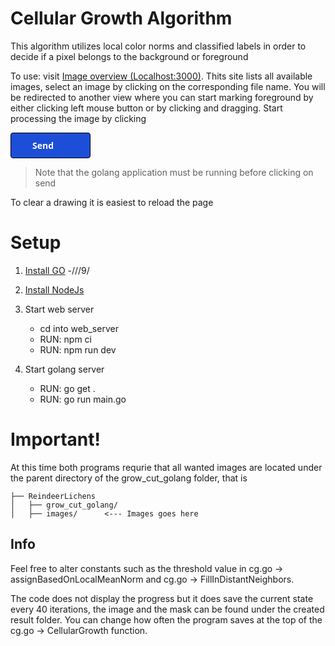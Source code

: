 # Cellular Growth Algorithm

This algorithm utilizes local color norms and classified labels in order to decide if a pixel belongs to the background or foreground

To use: visit <a href=http://localhost:3000>Image overview (Localhost:3000)</a>. Thits site lists all available images, select an image by clicking on the corresponding file name. You will be redirected to another view where you can start marking foreground by either clicking left mouse button or by clicking and dragging. Start processing the image by clicking <div style='    -webkit-text-size-adjust: 100%;
    tab-size: 4;
    font-family: ui-sans-serif, system-ui, -apple-system, BlinkMacSystemFont, "Segoe UI", Roboto, "Helvetica Neue", Arial, "Noto Sans", sans-serif, "Apple Color Emoji", "Segoe UI Emoji", "Segoe UI Symbol", "Noto Color Emoji";
    font-feature-settings: normal;
    line-height: inherit;
    box-sizing: border-box;
    border-style: solid;
    --tw-border-spacing-x: 0;
    --tw-border-spacing-y: 0;
    --tw-translate-x: 0;
    --tw-translate-y: 0;
    --tw-rotate: 0;
    --tw-skew-x: 0;
    --tw-skew-y: 0;
    --tw-scale-x: 1;
    --tw-scale-y: 1;
    --tw-pan-x: ;
    --tw-pan-y: ;
    --tw-pinch-zoom: ;
    --tw-scroll-snap-strictness: proximity;
    --tw-ordinal: ;
    --tw-slashed-zero: ;
    --tw-numeric-figure: ;
    --tw-numeric-spacing: ;
    --tw-numeric-fraction: ;
    --tw-ring-inset: ;
    --tw-ring-offset-width: 0px;
    --tw-ring-offset-color: #fff;
    --tw-ring-color: rgb(59 130 246 / 0.5);
    --tw-ring-offset-shadow: 0 0 #0000;
    --tw-ring-shadow: 0 0 #0000;
    --tw-shadow: 0 0 #0000;
    --tw-shadow-colored: 0 0 #0000;
    --tw-blur: ;
    --tw-brightness: ;
    --tw-contrast: ;
    --tw-grayscale: ;
    --tw-hue-rotate: ;
    --tw-invert: ;
    --tw-saturate: ;
    --tw-sepia: ;
    --tw-drop-shadow: ;
    --tw-backdrop-blur: ;
    --tw-backdrop-brightness: ;
    --tw-backdrop-contrast: ;
    --tw-backdrop-grayscale: ;
    --tw-backdrop-hue-rotate: ;
    --tw-backdrop-invert: ;
    --tw-backdrop-opacity: ;
    --tw-backdrop-saturate: ;
    --tw-backdrop-sepia: ;
    z-index: 20;
    max-height: 3rem;
    max-width: 8rem;
    cursor: pointer;
    border-radius: 0.25rem;
    border-width: 1px;
    --tw-border-opacity: 1;
    border-color: rgb(0 0 0 / var(--tw-border-opacity));
    --tw-bg-opacity: 1;
    background-color: rgb(29 78 216 / var(--tw-bg-opacity));
    padding-left: 1.5rem;
    padding-right: 1.5rem;
    font-weight: 700;
    --tw-text-opacity: 1;
    color: rgb(255 255 255 / var(--tw-text-opacity));'><p style="margin:10px">Send</p> </div>

> Note that the golang application must be running before clicking on send

To clear a drawing it is easiest to reload the page

# Setup

1. <a href="https://go.dev/doc/install">Install GO</a>
-///9/
2. <a href="https://nodejs.org/en/">Install NodeJs</a>

3. Start web server

   - cd into web_server
   - RUN: npm ci
   - RUN: npm run dev

4. Start golang server
   - RUN: go get .
   - RUN: go run main.go

# Important!

At this time both programs requrie that all wanted images are located under the parent directory of the grow_cut_golang folder, that is

```
├── ReindeerLichens
│   ├── grow_cut_golang/
│   ├── images/      <--- Images goes here

```

## Info

Feel free to alter constants such as the threshold value in cg.go -> assignBasedOnLocalMeanNorm and cg.go -> FillInDistantNeighbors.

The code does not display the progress but it does save the current state every 40 iterations, the image and the mask can be found under the created result folder. You can change how often the program saves at the top of the cg.go -> CellularGrowth function.
